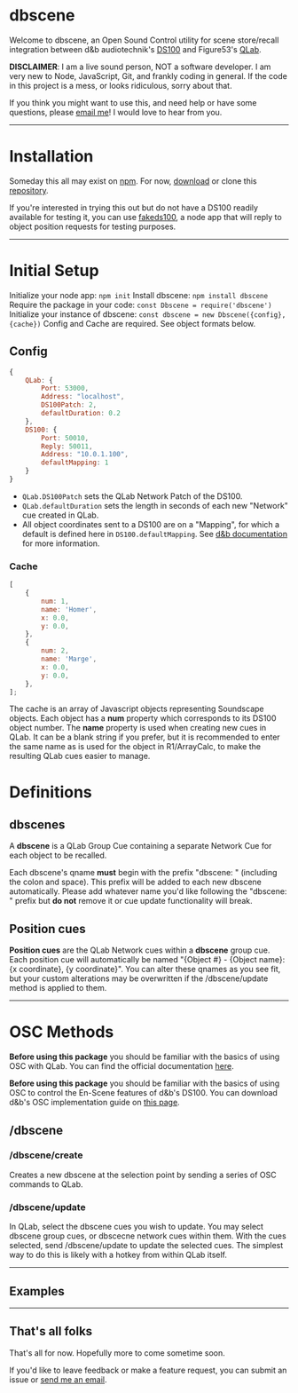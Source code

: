 # dbscene

Welcome to dbscene, an Open Sound Control utility for scene store/recall integration between d&amp;b audiotechnik's [DS100](https://www.dbaudio.com/global/en/products/processing-matrix/ds100/) and Figure53's [QLab](https://qlab.app/).

**DISCLAIMER**: I am a live sound person, NOT a software developer. I am very new to Node, JavaScript, Git, and frankly coding in general. If the code in this project is a mess, or looks ridiculous, sorry about that.

If you think you might want to use this, and need help or have some questions, please [email me](mailto:samsdomainaddress@gmail.com)! I would love to hear from you.

---

# Installation

Someday this all may exist on [npm](https://www.npmjs.com/). For now, [download](https://github.com/samschloegel/dbscene/archive/master.zip) or clone this [repository](https://github.com/samschloegel/dbscene).

If you're interested in trying this out but do not have a DS100 readily available for testing it, you can use [fakeds100](https://github.com/samschloegel/fakeDS100), a node app that will reply to object position requests for testing purposes.

---

# Initial Setup

Initialize your node app: `npm init`
Install dbscene: `npm install dbscene`
Require the package in your code: `const Dbscene = require('dbscene')`
Initialize your instance of dbscene: `const dbscene = new Dbscene({config}, {cache})`
Config and Cache are required. See object formats below.

## Config

```js
{
	QLab: {
		Port: 53000,
		Address: "localhost",
		DS100Patch: 2,
		defaultDuration: 0.2
	},
	DS100: {
		Port: 50010,
		Reply: 50011,
		Address: "10.0.1.100",
		defaultMapping: 1
	}
}
```

- `QLab.DS100Patch` sets the QLab Network Patch of the DS100.
- `QLab.defaultDuration` sets the length in seconds of each new "Network" cue created in QLab.
- All object coordinates sent to a DS100 are on a "Mapping", for which a default is defined here in `DS100.defaultMapping`. See [d&b documentation](https://www.dbaudio.com/global/en/products/processing-matrix/ds100/#tab-downloads) for more information.

### Cache

```js
[
	{
		num: 1,
		name: 'Homer',
		x: 0.0,
		y: 0.0,
	},
	{
		num: 2,
		name: 'Marge',
		x: 0.0,
		y: 0.0,
	},
];
```

The cache is an array of Javascript objects representing Soundscape objects.
Each object has a **num** property which corresponds to its DS100 object number.
The **name** property is used when creating new cues in QLab. It can be a blank string if you prefer, but it is recommended to enter the same name as is used for the object in R1/ArrayCalc, to make the resulting QLab cues easier to manage.

# Definitions

## dbscenes

A **dbscene** is a QLab Group Cue containing a separate Network Cue for each object to be recalled.

Each dbscene's qname **must** begin with the prefix "dbscene: " (including the colon and space). This prefix will be added to each new dbscene automatically. Please add whatever name you'd like following the "dbscene: " prefix but **do not** remove it or cue update functionality will break.

## Position cues

**Position cues** are the QLab Network cues within a **dbscene** group cue. Each position cue will automatically be named "{Object #} - {Object name}: {x coordinate}, {y coordinate}". You can alter these qnames as you see fit, but your custom alterations may be overwritten if the /dbscene/update method is applied to them.

---

# OSC Methods

**Before using this package** you should be familiar with the basics of using OSC with QLab. You can find the official documentation [here](https://qlab.app/docs/v4/scripting/osc-dictionary-v4/).

**Before using this package** you should be familiar with the basics of using OSC to control the En-Scene features of d&b's DS100. You can download d&b's OSC implementation guide on [this page](https://www.dbaudio.com/global/en/products/processing-matrix/ds100/#tab-downloads).

## /**dbscene**

### /dbscene/**create**

Creates a new dbscene at the selection point by sending a series of OSC commands to QLab.

### /dbscene/**update**

In QLab, select the dbscene cues you wish to update. You may select dbscene group cues, or dbscecne network cues within them.
With the cues selected, send /dbscene/update to update the selected cues. The simplest way to do this is likely with a hotkey from within QLab itself.

---

## Examples

---

## That's all folks

That's all for now. Hopefully more to come sometime soon.

If you'd like to leave feedback or make a feature request, you can submit an issue or [send me an email](mailto:samsdomainaddress@gmail.com).

